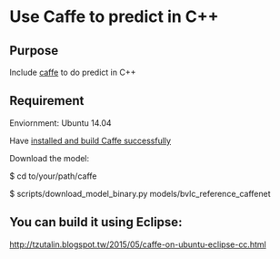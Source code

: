  Use Caffe to predict in C++
===============
## Purpose
Include [caffe](https://github.com/BVLC/caffe) to do predict in C++

## Requirement
Enviornment: Ubuntu 14.04

Have [installed and build Caffe successfully](http://caffe.berkeleyvision.org/installation.html)

Download the model:

$ cd to/your/path/caffe

$ scripts/download_model_binary.py models/bvlc_reference_caffenet

## You can build it using Eclipse:
http://tzutalin.blogspot.tw/2015/05/caffe-on-ubuntu-eclipse-cc.html


